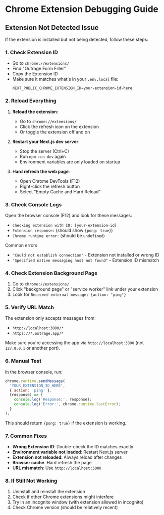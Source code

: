 # Chrome Extension Debugging Guide

## Extension Not Detected Issue

If the extension is installed but not being detected, follow these steps:

### 1. Check Extension ID
- Go to `chrome://extensions/`
- Find "Outrage Form Filler"
- Copy the Extension ID
- Make sure it matches what's in your `.env.local` file:
  ```
  NEXT_PUBLIC_CHROME_EXTENSION_ID=your-extension-id-here
  ```

### 2. Reload Everything
1. **Reload the extension**:
   - Go to `chrome://extensions/`
   - Click the refresh icon on the extension
   - Or toggle the extension off and on

2. **Restart your Next.js dev server**:
   - Stop the server (Ctrl+C)
   - Run `npm run dev` again
   - Environment variables are only loaded on startup

3. **Hard refresh the web page**:
   - Open Chrome DevTools (F12)
   - Right-click the refresh button
   - Select "Empty Cache and Hard Reload"

### 3. Check Console Logs
Open the browser console (F12) and look for these messages:
- `Checking extension with ID: [your-extension-id]`
- `Extension response:` (should show `{pong: true}`)
- `Chrome runtime error:` (should be `undefined`)

Common errors:
- `"Could not establish connection"` - Extension not installed or wrong ID
- `"Specified native messaging host not found"` - Extension ID mismatch

### 4. Check Extension Background Page
1. Go to `chrome://extensions/`
2. Click "background page" or "service worker" link under your extension
3. Look for `Received external message: {action: "ping"}`

### 5. Verify URL Match
The extension only accepts messages from:
- `http://localhost:3000/*`
- `https://*.outrage.app/*`

Make sure you're accessing the app via `http://localhost:3000` (not `127.0.0.1` or another port).

### 6. Manual Test
In the browser console, run:
```javascript
chrome.runtime.sendMessage(
  'YOUR_EXTENSION_ID_HERE',
  { action: 'ping' },
  (response) => {
    console.log('Response:', response);
    console.log('Error:', chrome.runtime.lastError);
  }
);
```

This should return `{pong: true}` if the extension is working.

### 7. Common Fixes
- **Wrong Extension ID**: Double-check the ID matches exactly
- **Environment variable not loaded**: Restart Next.js server
- **Extension not reloaded**: Always reload after changes
- **Browser cache**: Hard refresh the page
- **URL mismatch**: Use `http://localhost:3000`

### 8. If Still Not Working
1. Uninstall and reinstall the extension
2. Check if other Chrome extensions might interfere
3. Try in an incognito window (with extension allowed in incognito)
4. Check Chrome version (should be relatively recent)